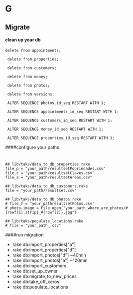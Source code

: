 G
=

## Migrate


#### clean up your db
```delete from appointments;```


``` delete from properties;```

```  delete from customers; ```

``` delete from money;```

``` delete from photos;```

``` delete from versions;```

``` ALTER SEQUENCE photos_id_seq RESTART WITH 1;```

``` ALTER SEQUENCE appointments_id_seq RESTART WITH 1;```

``` ALTER SEQUENCE customers_id_seq RESTART WITH 1;```

``` ALTER SEQUENCE money_id_seq RESTART WITH 1;```

``` ALTER SEQUENCE properties_id_seq RESTART WITH 1;```


####configure your paths

#
    ## lib/taks/data_to_db_properties.rake
    file_p = "your_path/resultsetPopriedades.csv"
    file_c = "your_path/resultsetClaves.csv"
    file_a = "your_path/resultsetAreas.csv"

    ## lib/taks/data_to_db_customers.rake
    file = "your_path/resultset.csv"

    ## lib/taks/data_to_db_photos.rake
    # file_f = "your_pathresultsetFotos.csv"
    # photo.image = File.open("your_path_where_are_photos/#{rowf[1].strip}_#{rowf[2]}.jpg")

    ## lib/taks/populate_locations.rake
    # file = "your_path_.csv"
    
####run migration

* rake db:import_properties["a"]
* rake db:import_properties["d"]
* rake db:import_photos["d"] ~40min
* rake db:import_photos["a"] ~120min
* rake db:import_customers
* rake db:set_up_owner
* rake db:migrate_to_new_prices
* rake db:take_off_ceros
* rake db:populate_locations
